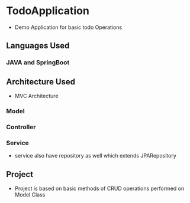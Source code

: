 # TodoApplication
- Demo Application for basic todo Operations
## Languages Used
### JAVA and SpringBoot

## Architecture Used
- MVC Architecture

### Model
### Controller
### Service
- service also have repository as well which extends JPARepository

## Project 
- Project is based on basic methods of CRUD operations performed on Model Class

